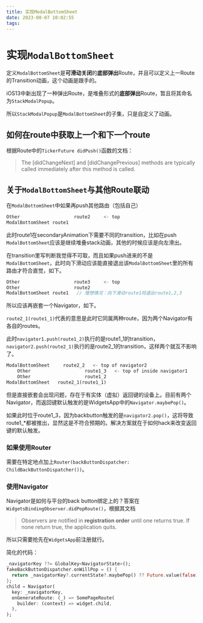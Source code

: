 ```yaml
---
title: 实现ModalBottomSheet
date: 2023-08-07 10:02:55
tags:
---
```


# 实现`ModalBottomSheet`

定义`ModalBottomSheet`是**可滑动关闭**的**底部弹出**Route，并且可以定义上一Route的Transition动画，这个动画是跟手的。

iOS13中新出现了一种弹出Route，是堆叠形式的**底部弹出**Route，暂且将其命名为`StackModalPopup`。

所以`StackModalPopup`是`ModalBottomSheet`的子集，只是自定义了动画。

<!--more-->

## 如何在route中获取上一个和下一个route

根据Route中的`TickerFuture didPush()`函数的文档：

> The [didChangeNext] and [didChangePrevious] methods are typically called immediately after this method is called.

## 关于`ModalBottomSheet`与其他Route联动

在`ModalBottomSheet`中如果再push其他路由（包括自己）

```dart
Other 					 route2 	<- top
ModalBottomSheet route1
```

此时route1在secondaryAnimation下需要不同的transition，比如在push `ModalBottomSheet`应该是继续堆叠stack动画，其他的时候应该是向左滑出。

在transition里写判断我觉得不可取，而且如果push进来的不是`ModalBottomSheet`，此时向下滑动应该能直接退出该`ModalBottomSheet`里的所有路由才符合直觉，如下。

```dart
Other 					 route3 	<- top
Other 					 route2
ModalBottomSheet route1   // 理想情况：向下滑动route1将退出route1,2,3
```

所以应该再嵌套一个Navigator，如下。

`route2_1(route1_1)`代表的意思是此时它同属两种route，因为两个Navigator有各自的routes。

此时`navigator1.push(route1_2)`执行的是route1_1的transition，`navigator2.push(route2_1)`执行的是route2_1的transition，这样两个就互不影响了。

```dart
ModalBottomSheet 	 route2_2   <- top of navigator2
	Other 					 route1_3 	<- top of inside navigator1
	Other 					 route1_2
ModalBottomSheet   route2_1(route1_1)
```

但是直接嵌套会出现问题，存在于有实体（虚拟）返回键的设备上。目前有两个Navigator，而返回键默认触发的是WidgetsApp中的`Navigator.maybePop()`。

如果此时位于route1_3，因为backbutton触发的是`navigator2.pop()`，这将导致route1_*都被推出，显然这是不符合预期的。解决方案就在于如何hack来改变返回键的默认触发。

### 如果使用Router

需要在特定地点加上`Router(backButtonDispatcher: ChildBackButtonDispatcher())`。

### 使用Navigator

Navigator是如何与平台的back button绑定上的？答案在`WidgetsBindingObserver.didPopRoute()`，根据其文档

> Observers are notified in **registration order** until one returns true. If none return true, the application quits.

所以只需要抢先在`WidgetsApp`前注册就行。

简化的代码：

```dart
_navigatorKey ??= GlobalKey<NavigatorState>();
fakeBackButtonDispatcher.onWillPop = () {
  return _navigatorKey?.currentState?.maybePop() ?? Future.value(false);
};
child = Navigator(
  key: _navigatorKey,
  onGenerateRoute: (_) => SomePageRoute(
    builder: (context) => widget.child,
  ),
);
```
